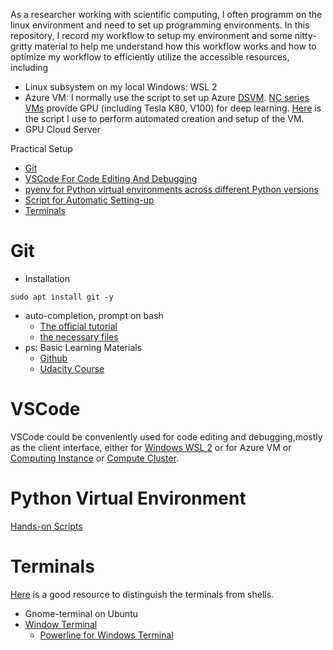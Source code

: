 As a researcher working with scientific computing, I often programm on the linux environment and need to set up programming environments. In this repository, I record my workflow to setup my environment and some nitty-gritty material to help me understand how this workflow works and how to optimize my workflow to efficiently utilize the accessible resources, including
* Linux subsystem on my local Windows: WSL 2
* Azure VM: I normally use the script to set up Azure [DSVM](https://docs.microsoft.com/en-us/azure/machine-learning/data-science-virtual-machine/overview). [NC series VMs](https://azure.microsoft.com/en-au/pricing/details/virtual-machines/linux/) provide GPU (including Tesla K80, V100) for deep learning. [Here](https://github.com/xinzhel/machine_learning_on_linux/blob/master/AzureSpotDSVM.sh) is the script I use to perform automated creation and setup of the VM.
* GPU Cloud Server

Practical Setup
- [Git](#git)
- [VSCode For Code Editing And Debugging](#vscode-for-code-editing-and-debugging)
- [pyenv for Python virtual environments across different Python versions](#python-virtual-environment)
- [Script for Automatic Setting-up](#script-for-automatic-setting-up)
- [Terminals](#terminal)

# Git

* Installation
```
sudo apt install git -y
```

* auto-completion, prompt on bash
  * [The official tutorial](https://git-scm.com/book/uz/v2/Appendix-A%3A-Git-in-Other-Environments-Git-in-Bash)
  * [the necessary files](https://github.com/git/git/tree/master/contrib/completion)
* ps: Basic Learning Materials
  * [Github](https://docs.github.com/en/get-started/quickstart)
  * [Udacity Course](https://classroom.udacity.com/courses/ud775)

  
# VSCode
VSCode could be conveniently used for code editing and debugging,mostly as the client interface, either for [Windows WSL 2](https://code.visualstudio.com/blogs/2019/09/03/wsl2) or for Azure VM or [Computing Instance](https://docs.microsoft.com/en-us/azure/machine-learning/how-to-set-up-vs-code-remote?tabs=extension) or [Compute Cluster](https://docs.microsoft.com/en-au/azure/machine-learning/tutorial-train-deploy-image-classification-model-vscode).


# Python Virtual Environment
[Hands-on Scripts](pyenv.sh)



# Terminals
[Here](https://www.hanselman.com/blog/whats-the-difference-between-a-console-a-terminal-and-a-shell) is a good resource to distinguish the terminals from shells.
* Gnome-terminal on Ubuntu 
* [Window Terminal](https://github.com/microsoft/terminal)
  *  [Powerline for Windows Terminal](https://docs.microsoft.com/en-us/windows/terminal/tutorials/powerline-setup)
  







